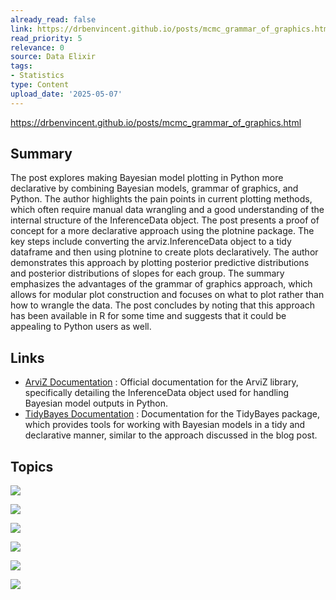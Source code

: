 ```yaml
---
already_read: false
link: https://drbenvincent.github.io/posts/mcmc_grammar_of_graphics.html
read_priority: 5
relevance: 0
source: Data Elixir
tags:
- Statistics
type: Content
upload_date: '2025-05-07'
---
```


https://drbenvincent.github.io/posts/mcmc_grammar_of_graphics.html
## Summary

The post explores making Bayesian model plotting in Python more declarative by combining Bayesian models, grammar of graphics, and Python. The author highlights the pain points in current plotting methods, which often require manual data wrangling and a good understanding of the internal structure of the InferenceData object. The post presents a proof of concept for a more declarative approach using the plotnine package. The key steps include converting the arviz.InferenceData object to a tidy dataframe and then using plotnine to create plots declaratively. The author demonstrates this approach by plotting posterior predictive distributions and posterior distributions of slopes for each group. The summary emphasizes the advantages of the grammar of graphics approach, which allows for modular plot construction and focuses on what to plot rather than how to wrangle the data. The post concludes by noting that this approach has been available in R for some time and suggests that it could be appealing to Python users as well.
## Links

- [ArviZ Documentation](https://python.arviz.org/en/stable/api/generated/arviz.InferenceData.html#arviz.InferenceData) : Official documentation for the ArviZ library, specifically detailing the InferenceData object used for handling Bayesian model outputs in Python.
- [TidyBayes Documentation](https://mjskay.github.io/tidybayes/) : Documentation for the TidyBayes package, which provides tools for working with Bayesian models in a tidy and declarative manner, similar to the approach discussed in the blog post.

## Topics

![](topics/Library/PyMC)

![](topics/Library/ArviZ)

![](topics/Library/plotnine)

![](topics/Concept/Bayesian%20models)

![](topics/Concept/Grammar%20of%20graphics)

![](topics/Concept/Tidy%20Data)